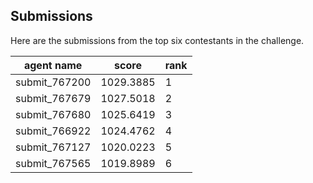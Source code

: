 ## Submissions

Here are the submissions from the top six contestants in the challenge.

agent name | score | rank
---|---|---
submit_767200 | 1029.3885 | 1
submit_767679 | 1027.5018 | 2
submit_767680 | 1025.6419 | 3
submit_766922 | 1024.4762 | 4
submit_767127 | 1020.0223 | 5
submit_767565 | 1019.8989 | 6


